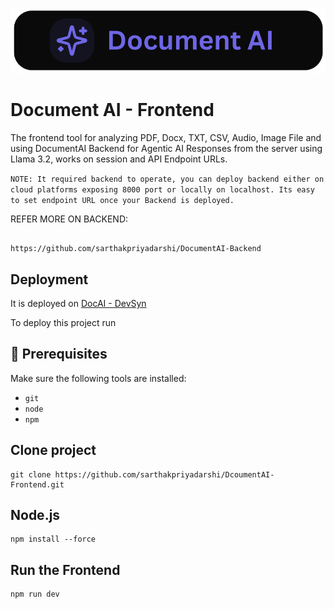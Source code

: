 ![Logo](https://github.com/sarthakpriyadarshi/DocumentAI-Backend/blob/main/assets/Document%20AI%20-%20Banner.png?raw=true)

# Document AI - Frontend

The frontend tool for analyzing PDF, Docx, TXT, CSV, Audio, Image File and using DocumentAI Backend for Agentic AI Responses from the server using Llama 3.2, works on session and API Endpoint URLs.


`NOTE: It required backend to operate, you can deploy backend either on cloud platforms exposing 8000 port or locally on localhost. Its easy to set endpoint URL once your Backend is deployed.`

REFER MORE ON BACKEND:
```uri

https://github.com/sarthakpriyadarshi/DocumentAI-Backend
```
## Deployment

It is deployed on [DocAI - DevSyn](https://docai.devsyn.tech/)

To deploy this project run


## 🧰 Prerequisites

Make sure the following tools are installed:

- `git`
- `node`
- `npm`

## Clone project
```shell
git clone https://github.com/sarthakpriyadarshi/DcoumentAI-Frontend.git
```

## Node.js

```shell
npm install --force
```

## Run the Frontend

```shell
npm run dev
```
